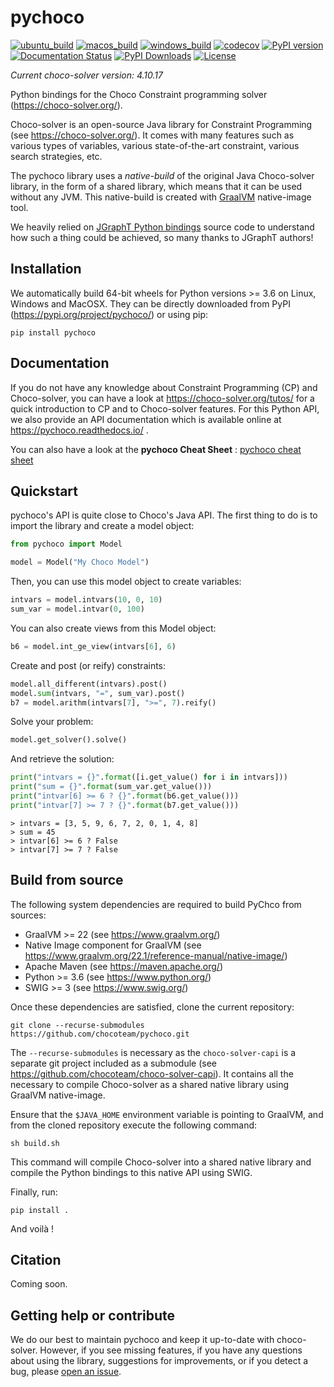 # pychoco

[![ubuntu_build](https://github.com/chocoteam/pychoco/actions/workflows/ubuntu.yml/badge.svg)](https://github.com/chocoteam/pychoco/actions)
[![macos_build](https://github.com/chocoteam/pychoco/actions/workflows/macos.yml/badge.svg)](https://github.com/chocoteam/pychoco/actions)
[![windows_build](https://github.com/chocoteam/pychoco/actions/workflows/windows.yml/badge.svg)](https://github.com/chocoteam/pychoco/actions)
[![codecov](https://codecov.io/gh/chocoteam/pychoco/branch/master/graph/badge.svg?token=JRW8NQG8I7)](https://codecov.io/gh/chocoteam/pychoco)
[![PyPI version](https://badge.fury.io/py/pychoco.svg)](https://pypi.org/project/pychoco/)
[![Documentation Status](https://readthedocs.org/projects/pychoco/badge/?version=latest)](https://pychoco.readthedocs.io/en/latest/?badge=latest)
[![PyPI Downloads](https://static.pepy.tech/badge/pychoco)](https://pepy.tech/projects/pychoco)
[![License](https://img.shields.io/badge/License-BSD_3--Clause-blue.svg)](https://opensource.org/license/bsd-3-clause)

*Current choco-solver version: 4.10.17*

Python bindings for the Choco Constraint programming solver (https://choco-solver.org/).

Choco-solver is an open-source Java library for Constraint Programming (see https://choco-solver.org/).
It comes with many features such as various types of variables, various state-of-the-art constraint,
various search strategies, etc.

The pychoco library uses a *native-build* of the original Java Choco-solver library, in the form
of a shared library, which means that it can be used without any JVM. This native-build is created
with [GraalVM](https://www.graalvm.org/) native-image tool.

We heavily relied on [JGraphT Python bindings](https://python-jgrapht.readthedocs.io/) source code to
understand how such a thing could be achieved, so many thanks to JGraphT authors!

## Installation

We automatically build 64-bit wheels for Python versions >= 3.6 on Linux, Windows and
MacOSX. They can be directly downloaded from PyPI (https://pypi.org/project/pychoco/) or using pip:

    pip install pychoco

## Documentation

If you do not have any knowledge about Constraint Programming (CP) and Choco-solver, you can have a look at 
https://choco-solver.org/tutos/ for a quick introduction to CP and to Choco-solver features. For this Python API,
we also provide an API documentation which is available online at https://pychoco.readthedocs.io/ .

You can also have a look at the **pychoco Cheat Sheet** : [pychoco cheat sheet](./docs/pychoco-cheatsheet.pdf)

## Quickstart

pychoco's API is quite close to Choco's Java API. The first thing to do is to import the
library and create a model object:

```python
from pychoco import Model

model = Model("My Choco Model")
```

Then, you can use this model object to create variables:

```python
intvars = model.intvars(10, 0, 10)
sum_var = model.intvar(0, 100)
```

You can also create views from this Model object:

```python
b6 = model.int_ge_view(intvars[6], 6)
```

Create and post (or reify) constraints:

```python
model.all_different(intvars).post()
model.sum(intvars, "=", sum_var).post()
b7 = model.arithm(intvars[7], ">=", 7).reify()
```

Solve your problem:

```python
model.get_solver().solve()
```

And retrieve the solution:

```python
print("intvars = {}".format([i.get_value() for i in intvars]))
print("sum = {}".format(sum_var.get_value()))
print("intvar[6] >= 6 ? {}".format(b6.get_value()))
print("intvar[7] >= 7 ? {}".format(b7.get_value()))
```

```
> intvars = [3, 5, 9, 6, 7, 2, 0, 1, 4, 8]
> sum = 45
> intvar[6] >= 6 ? False
> intvar[7] >= 7 ? False
```

## Build from source

The following system dependencies are required to build PyChco from sources:

- GraalVM >= 22 (see https://www.graalvm.org/)
- Native Image component for GraalVM (see https://www.graalvm.org/22.1/reference-manual/native-image/)
- Apache Maven (see https://maven.apache.org/)
- Python >= 3.6 (see https://www.python.org/)
- SWIG >= 3 (see https://www.swig.org/)

Once these dependencies are satisfied, clone the current repository:

    git clone --recurse-submodules https://github.com/chocoteam/pychoco.git

The `--recurse-submodules` is necessary as the `choco-solver-capi` is a separate git project included
as a submodule (see https://github.com/chocoteam/choco-solver-capi). It contains all the necessary
to compile Choco-solver as a shared native library using GraalVM native-image.

Ensure that the `$JAVA_HOME` environment variable is pointing to GraalVM, and from the cloned repository
execute the following command:

    sh build.sh

This command will compile Choco-solver into a shared native library and compile the Python bindings
to this native API using SWIG.

Finally, run:

    pip install .

And voilà !

## Citation

Coming soon.

## Getting help or contribute

We do our best to maintain pychoco and keep it up-to-date with choco-solver. However, if you see missing
features, if you have any questions about using the library, suggestions for improvements, or if you
detect a bug, please [open an issue](https://github.com/chocoteam/pychoco/issues/new/choose).
